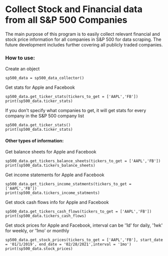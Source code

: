 # Collect Stock and Financial data from all S&P 500 Companies
The main purpose of this program is to easily collect relevant financial and stock price information for all companies in S&P 500 for data scraping. 
The future development includes further covering all publicly traded companies.

### How to use:

Create an object
```
sp500_data = sp500_data_collector()
```

Get stats for Apple and Facebook
```
sp500_data.get_ticker_stats(tickers_to_get = ['AAPL','FB'])
print(sp500_data.ticker_stats)
```

If you don't specify what companies to get, it will get stats for every company in the S&P 500 company list
```
sp500_data.get_ticker_stats()
print(sp500_data.ticker_stats)
```

#### Other types of information:

Get balance sheets for Apple and Facebook
```
sp500_data.get_tickers_balance_sheets(tickers_to_get = ['AAPL','FB'])
print(sp500_data.tickers_balance_sheets)
```

Get income statements for Apple and Facebook
```
sp500_data.get_tickers_income_statments(tickers_to_get = ['AAPL','FB'])
print(sp500_data.tickers_income_statments)
```

Get stock cash flows info for Apple and Facebook
```
sp500_data.get_tickers_cash_flows(tickers_to_get = ['AAPL','FB'])
print(sp500_data.tickers_cash_flows)
```

Get stock prices for Apple and Facebook, interval can be '1d' for daily, '1wk' for weekly, or '1mo' or monthly
```
sp500_data.get_stock_prices(tickers_to_get = ['AAPL','FB'], start_date = '01/1/2019', end_date = '02/28/2021',interval = '1mo')
print(sp500_data.stock_prices)

```
